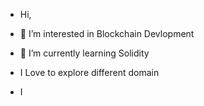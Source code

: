 -  Hi,
- 👀 I’m interested in Blockchain Devlopment
- 🌱 I’m currently learning Solidity

- I Love to explore different domain
- I 




